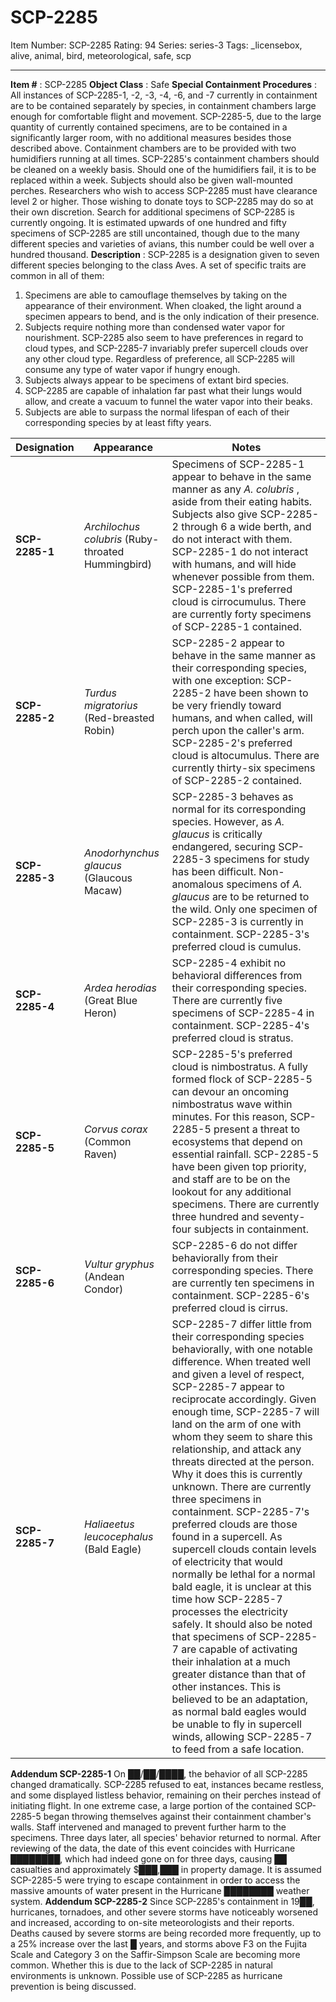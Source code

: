 # SCP-2285
Item Number: SCP-2285
Rating: 94
Series: series-3
Tags: _licensebox, alive, animal, bird, meteorological, safe, scp

---

**Item #** : SCP-2285
**Object Class** : Safe
**Special Containment Procedures** : All instances of SCP-2285-1, -2, -3, -4, -6, and -7 currently in containment are to be contained separately by species, in containment chambers large enough for comfortable flight and movement. SCP-2285-5, due to the large quantity of currently contained specimens, are to be contained in a significantly larger room, with no additional measures besides those described above.
Containment chambers are to be provided with two humidifiers running at all times. SCP-2285's containment chambers should be cleaned on a weekly basis. Should one of the humidifiers fail, it is to be replaced within a week. Subjects should also be given wall-mounted perches. Researchers who wish to access SCP-2285 must have clearance level 2 or higher.
Those wishing to donate toys to SCP-2285 may do so at their own discretion. Search for additional specimens of SCP-2285 is currently ongoing. It is estimated upwards of one hundred and fifty specimens of SCP-2285 are still uncontained, though due to the many different species and varieties of avians, this number could be well over a hundred thousand.
**Description** : SCP-2285 is a designation given to seven different species belonging to the class Aves. A set of specific traits are common in all of them:
  1. Specimens are able to camouflage themselves by taking on the appearance of their environment. When cloaked, the light around a specimen appears to bend, and is the only indication of their presence.
  2. Subjects require nothing more than condensed water vapor for nourishment. SCP-2285 also seem to have preferences in regard to cloud types, and SCP-2285-7 invariably prefer supercell clouds over any other cloud type. Regardless of preference, all SCP-2285 will consume any type of water vapor if hungry enough.
  3. Subjects always appear to be specimens of extant bird species.
  4. SCP-2285 are capable of inhalation far past what their lungs would allow, and create a vacuum to funnel the water vapor into their beaks.
  5. Subjects are able to surpass the normal lifespan of each of their corresponding species by at least fifty years.

**Designation** | **Appearance** | **Notes**  
---|---|---  
**SCP-2285-1** | _Archilochus colubris_ (Ruby-throated Hummingbird) | Specimens of SCP-2285-1 appear to behave in the same manner as any _A. colubris_ , aside from their eating habits. Subjects also give SCP-2285-2 through 6 a wide berth, and do not interact with them. SCP-2285-1 do not interact with humans, and will hide whenever possible from them. SCP-2285-1's preferred cloud is cirrocumulus. There are currently forty specimens of SCP-2285-1 contained.  
**SCP-2285-2** | _Turdus migratorius_ (Red-breasted Robin) | SCP-2285-2 appear to behave in the same manner as their corresponding species, with one exception: SCP-2285-2 have been shown to be very friendly toward humans, and when called, will perch upon the caller's arm. SCP-2285-2's preferred cloud is altocumulus. There are currently thirty-six specimens of SCP-2285-2 contained.  
**SCP-2285-3** | _Anodorhynchus glaucus_ (Glaucous Macaw) | SCP-2285-3 behaves as normal for its corresponding species. However, as _A. glaucus_ is critically endangered, securing SCP-2285-3 specimens for study has been difficult. Non-anomalous specimens of _A. glaucus_ are to be returned to the wild. Only one specimen of SCP-2285-3 is currently in containment. SCP-2285-3's preferred cloud is cumulus.  
**SCP-2285-4** | _Ardea herodias_ (Great Blue Heron) | SCP-2285-4 exhibit no behavioral differences from their corresponding species. There are currently five specimens of SCP-2285-4 in containment. SCP-2285-4's preferred cloud is stratus.  
**SCP-2285-5** | _Corvus corax_ (Common Raven) | SCP-2285-5's preferred cloud is nimbostratus. A fully formed flock of SCP-2285-5 can devour an oncoming nimbostratus wave within minutes. For this reason, SCP-2285-5 present a threat to ecosystems that depend on essential rainfall. SCP-2285-5 have been given top priority, and staff are to be on the lookout for any additional specimens. There are currently three hundred and seventy-four subjects in containment.  
**SCP-2285-6** | _Vultur gryphus_ (Andean Condor) | SCP-2285-6 do not differ behaviorally from their corresponding species. There are currently ten specimens in containment. SCP-2285-6's preferred cloud is cirrus.  
**SCP-2285-7** | _Haliaeetus leucocephalus_ (Bald Eagle) | SCP-2285-7 differ little from their corresponding species behaviorally, with one notable difference. When treated well and given a level of respect, SCP-2285-7 appear to reciprocate accordingly. Given enough time, SCP-2285-7 will land on the arm of one with whom they seem to share this relationship, and attack any threats directed at the person. Why it does this is currently unknown. There are currently three specimens in containment. SCP-2285-7's preferred clouds are those found in a supercell. As supercell clouds contain levels of electricity that would normally be lethal for a normal bald eagle, it is unclear at this time how SCP-2285-7 processes the electricity safely. It should also be noted that specimens of SCP-2285-7 are capable of activating their inhalation at a much greater distance than that of other instances. This is believed to be an adaptation, as normal bald eagles would be unable to fly in supercell winds, allowing SCP-2285-7 to feed from a safe location.  
**Addendum SCP-2285-1**
On ██/██/████, the behavior of all SCP-2285 changed dramatically. SCP-2285 refused to eat, instances became restless, and some displayed listless behavior, remaining on their perches instead of initiating flight. In one extreme case, a large portion of the contained SCP-2285-5 began throwing themselves against their containment chamber's walls. Staff intervened and managed to prevent further harm to the specimens. Three days later, all species' behavior returned to normal.
After reviewing of the data, the date of this event coincides with Hurricane ████████, which had indeed gone on for three days, causing ██ casualties and approximately $███,███ in property damage. It is assumed SCP-2285-5 were trying to escape containment in order to access the massive amounts of water present in the Hurricane ████████ weather system.
**Addendum SCP-2285-2**
Since SCP-2285's containment in 19██, hurricanes, tornadoes, and other severe storms have noticeably worsened and increased, according to on-site meteorologists and their reports. Deaths caused by severe storms are being recorded more frequently, up to a 25% increase over the last █ years, and storms above F3 on the Fujita Scale and Category 3 on the Saffir-Simpson Scale are becoming more common. Whether this is due to the lack of SCP-2285 in natural environments is unknown.
Possible use of SCP-2285 as hurricane prevention is being discussed.